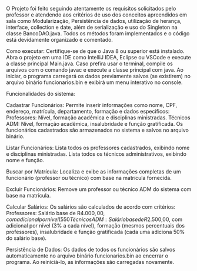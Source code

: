 O Projeto foi feito seguindo atentamente os requisitos solicitados pelo professor e atendendo aos critérios de uso dos conceitos
apreendidos em sala como Modularização, Persistência de dados, utilização de herança, interface, collection e date, 
além de serialização e uso do Singleton na classe BancoDAO.java. Todos os métodos foram implementados e
o código está devidamente organizado e comentado.

Como executar:
Certifique-se de que o Java 8 ou superior está instalado.
Abra o projeto em uma IDE como IntelliJ IDEA, Eclipse ou VSCode e execute a classe principal Main.java.
Caso prefira usar o terminal, compile os arquivos com o comando javac e execute a classe principal com java.
Ao iniciar, o programa carregará os dados previamente salvos (se existirem) no arquivo binário funcionarios.bin 
e exibirá um menu interativo no console.


Funcionalidades do sistema:

Cadastrar Funcionários:
Permite inserir informações como nome, CPF, endereço, matrícula, departamento, formação e dados específicos:
Professores: Nível, formação acadêmica e disciplinas ministradas.
Técnicos ADM: Nível, formação acadêmica, insalubridade e função gratificada.
Os funcionários cadastrados são armazenados no sistema e salvos no arquivo binário.

Listar Funcionários:
Lista todos os professores cadastrados, exibindo nome e disciplinas ministradas.
Lista todos os técnicos administrativos, exibindo nome e função.

Buscar por Matrícula:
Localiza e exibe as informações completas de um funcionário (professor ou técnico) com base na matrícula fornecida.

Excluir Funcionários:
Remove um professor ou técnico ADM do sistema com base na matrícula.

Calcular Salários:
Os salários são calculados de acordo com critérios:
Professores: Salário base de R$4.000,00, com adicional por nível (5% a cada nível) e formação (25% para especialização, 
50% para mestrado e 75% para doutorado).
Técnicos ADM: Salário base de R$2.500,00, com adicional por nível (3% a cada nível), formação (mesmos percentuais dos professores),
insalubridade e função gratificada (cada uma adiciona 50% do salário base).

Persistência de Dados:
Os dados de todos os funcionários são salvos automaticamente no arquivo binário funcionarios.bin ao encerrar o programa. 
Ao reiniciá-lo, as informações são carregadas novamente.
